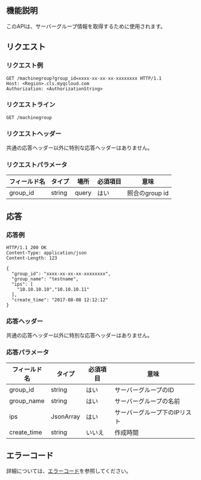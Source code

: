 ## 機能説明

このAPIは、サーバーグループ情報を取得するために使用されます。

## リクエスト

### リクエスト例

```
GET /machinegroup?group_id=xxxx-xx-xx-xx-xxxxxxxx HTTP/1.1
Host: <Region>.cls.myqcloud.com
Authorization: <AuthorizationString>

```

### リクエストライン

```
GET /machinegroup
```

### リクエストヘッダー

共通の応答ヘッダー以外に特別な応答ヘッダーはありません。

### リクエストパラメータ

| フィールド名        |  タイプ  | 場所  | 必須項目 |      意味                       |
|--------------|--------|------|---------|--------------------------------|
| group_id     | string | query| はい      |照合のgroup id                   |

## 応答

### 応答例

```
HTTP/1.1 200 OK
Content-Type: application/json
Content-Length: 123

{
  "group_id": "xxxx-xx-xx-xx-xxxxxxxx",
  "group_name": "testname",
  "ips": [
    "10.10.10.10","10.10.10.11"
  ],
  "create_time": "2017-08-08 12:12:12"
}
```

### 応答ヘッダー

共通の応答ヘッダー以外に特別な応答ヘッダーはありません。

### 応答パラメータ

|  フィールド名     |  タイプ  | 必須項目 |        意味                   |
|------------|--------|---------|-------------------------------|
| group_id   | string | はい      | サーバーグループのID                  |
| group_name | string | はい      | サーバーグループの名前                    |
| ips        | JsonArray| はい    | サーバーグループ下のIPリスト            |
| create_time| string | いいえ      | 作成時間                       |

## エラーコード

詳細については、[エラーコード](https://cloud.tencent.com/document/product/614/12402)を参照してください。

